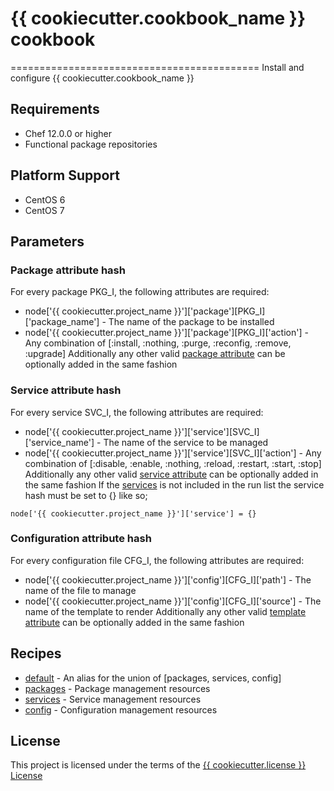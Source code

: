 # {{ cookiecutter.cookbook_name }} cookbook
===========================================
Install and configure {{ cookiecutter.cookbook_name }}

## Requirements
* Chef 12.0.0 or higher
* Functional package repositories

## Platform Support
* CentOS 6
* CentOS 7

## Parameters
### Package attribute hash
For every package PKG_I, the following attributes are required:
- node['{{ cookiecutter.project_name }}']['package'][PKG_I]['package_name'] - The name of the package to be installed
- node['{{ cookiecutter.project_name }}']['package'][PKG_I]['action'] - Any combination of [:install, :nothing, :purge, :reconfig, :remove, :upgrade]
Additionally any other valid [package attribute](https://docs.chef.io/resource_package.html) can be optionally added in the same fashion
### Service attribute hash
For every service SVC_I, the following attributes are required:
- node['{{ cookiecutter.project_name }}']['service'][SVC_I]['service_name'] - The name of the service to be managed
- node['{{ cookiecutter.project_name }}']['service'][SVC_I]['action'] - Any combination of [:disable, :enable, :nothing, :reload, :restart, :start, :stop]
Additionally any other valid [service attribute](https://docs.chef.io/resource_service.html) can be optionally added in the same fashion
If the [services](/recipes/services.rb) is not included in the run list the service hash must be set to {} like so;
```
node['{{ cookiecutter.project_name }}']['service'] = {}
```
### Configuration attribute hash
For every configuration file CFG_I, the following attributes are required:
- node['{{ cookiecutter.project_name }}']['config'][CFG_I]['path'] - The name of the file to manage
- node['{{ cookiecutter.project_name }}']['config'][CFG_I]['source'] - The name of the template to render
Additionally any other valid [template attribute](https://docs.chef.io/resource_template.html) can be optionally added in the same fashion

## Recipes
- [default](/recipes/default.rb) - An alias for the union of [packages, services, config]
- [packages](/recipes/packages.rb) - Package management resources
- [services](/recipes/services.rb) - Service management resources
- [config](/recipes/config.rb) - Configuration management resources

## License
This project is licensed under the terms of the [{{ cookiecutter.license }} License](/LICENSE)

